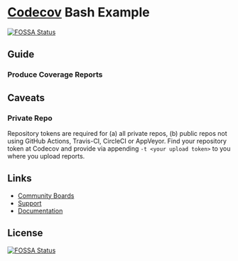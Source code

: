# [Codecov](https://codecov.io) Bash Example
[![FOSSA Status](https://app.fossa.com/api/projects/git%2Bgithub.com%2Fcodecov%2Fexample-bash.svg?type=shield)](https://app.fossa.com/projects/git%2Bgithub.com%2Fcodecov%2Fexample-bash?ref=badge_shield)

## Guide

### Produce Coverage Reports

## Caveats
### Private Repo
Repository tokens are required for (a) all private repos, (b) public repos not using GitHub Actions, Travis-CI, CircleCI or AppVeyor. Find your repository token at Codecov and provide via appending `-t <your upload token>` to you where you upload reports.

## Links
- [Community Boards](https://community.codecov.io)
- [Support](https://codecov.io/support)
- [Documentation](https://docs.codecov.io)

## License
[![FOSSA Status](https://app.fossa.com/api/projects/git%2Bgithub.com%2Fcodecov%2Fexample-bash.svg?type=large)](https://app.fossa.com/projects/git%2Bgithub.com%2Fcodecov%2Fexample-bash?ref=badge_large)

